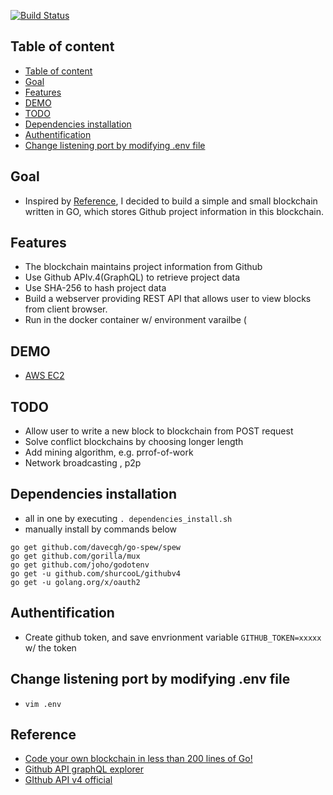 [![Build Status](https://travis-ci.org/ryanpig/go-simple-blockchain.svg?branch=master)](https://travis-ci.org/ryanpig/go-simple-blockchain)

## Table of content
- [Table of content](#table-of-content)
- [Goal](#goal)
- [Features](#features)
- [DEMO](#demo)
- [TODO](#todo)
- [Dependencies installation](#dependencies-installation)
- [Authentification](#authentification)
- [Change listening port by modifying .env file](#change-listening-port-by-modifying-env-file)


## Goal
- Inspired by [Reference](#reference), I decided to build a simple and small blockchain written in GO, which stores Github project information in this blockchain.   

## Features
- The blockchain maintains project information from Github 
- Use Github APIv.4(GraphQL) to retrieve project data
- Use SHA-256 to hash project data
- Build a webserver providing REST API that allows user to view blocks from client browser. 
- Run in the docker container w/ environment varailbe  (

## DEMO 
- [AWS EC2](http://52.47.189.34:8080/) 

## TODO
- Allow user to write a new block to blockchain from POST request
- Solve conflict blockchains by choosing longer length
- Add mining algorithm, e.g. prrof-of-work 
- Network broadcasting , p2p

## Dependencies installation
- all in one by executing `. dependencies_install.sh`
- manually install by commands below 
```
go get github.com/davecgh/go-spew/spew
go get github.com/gorilla/mux
go get github.com/joho/godotenv
go get -u github.com/shurcooL/githubv4
go get -u golang.org/x/oauth2
```

## Authentification
- Create github token, and save envrionment variable `GITHUB_TOKEN=xxxxx` w/ the token

## Change listening port by modifying .env file
- `vim .env` 

## Reference 
- [Code your own blockchain in less than 200 lines of Go!](https://medium.com/@mycoralhealth/code-your-own-blockchain-in-less-than-200-lines-of-go-e296282bcffc)
- [Github API graphQL explorer](https://developer.github.com/v4/explorer/)
- [GIthub API v4 official](https://github.com/shurcooL/githubv4)

